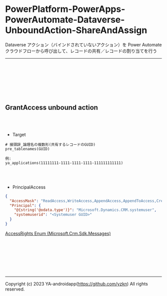 # PowerPlatform-PowerApps-PowerAutomate-Dataverse-UnboundAction-ShareAndAssign

Dataverse アクション（バインドされていないアクション）を Power Automate クラウドフローから呼び出して、レコードの共有／レコードの割り当てを行う

---

<br><br><br><br><br><br>

## GrantAccess unbound action

<br><br>

- Target

```plaintext
# 接頭辞_論理名の複数形(共有するレコードのGUID)
pre_tablenames(GUID)

例:
ya_applications(11111111-1111-1111-1111-111111111111)
```

<br><br>

- PrincipalAccess

```json
{
  "AccessMask": "ReadAccess,WriteAccess,AppendAccess,AppendToAccess,CreateAccess,DeleteAccess,ShareAccess,AssignAccess",
  "Principal": {
    "@{string('@odata.type')}": "Microsoft.Dynamics.CRM.systemuser",
    "systemuserid": "<Systemuser GUID>"
  }
}
```

[AccessRights Enum (Microsoft.Crm.Sdk.Messages)](https://learn.microsoft.com/en-us/dotnet/api/microsoft.crm.sdk.messages.accessrights?view=dataverse-sdk-latest)

<br><br><br><br><br><br>

---

Copyright (c) 2023 YA-androidapp(https://github.com/yzkn) All rights reserved.
